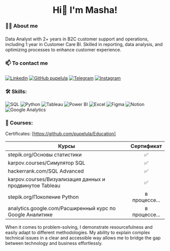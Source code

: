 <br clear="both">

###

<h1 align="center">Hi👋 I'm Masha!</h1>

###

<h3 align="left">👩‍💻  About me</h3>

###

<p align="left">Data Analyst with 2+ years in B2C customer support and operations, including 1 year in Customer Care BI. Skilled in reporting, data analysis, and optimizing processes to enhance customer experience.</p>

###

<h3 align="left">📫  To contact me</h3>

###

[![Linkedin](https://img.shields.io/badge/LinkedIn-brightgreen?style=flat-square&logo=linkedin&logoColor=white&logoSize=auto&color=0e76a8&link=https%3A%2F%2Fwww.linkedin.com%2Fin%2Fpelula%2F)](https://www.linkedin.com/in/pelula/)
[![GitHub pupelula](https://img.shields.io/badge/GitHub-brightgreen?style=flat-square&logo=github&logoColor=white&logoSize=auto&color=24292e&link=https%3A%2F%2Fgithub.com%2Fpupelula)](https://github.com/pupelula)
[![Telegram](https://img.shields.io/badge/Telegram-brightgreen?style=flat-square&logo=telegram&logoColor=white&logoSize=auto&color=0088cc&link=https%3A%2F%2Ft.me%2Fpelula)](https://t.me/pelula)
[![Instagram](https://img.shields.io/badge/Instagram-brightgreen?style=flat-square&logo=instagram&logoColor=white&logoSize=auto&color=E1306C&link=https%3A%2F%2Fwww.instagram.com%2Fmashaaivanova%2F)](https://www.instagram.com/mashaaivanova/)

###

<h3 align="left">🛠 Skills:</h3>

![SQL](https://img.shields.io/badge/SQL-brightgreen?style=for-the-badge&logo=postgresql&logoColor=white&logoSize=amg&color=336791)
![Python](https://img.shields.io/badge/Python-brightgreen?style=for-the-badge&logo=python&logoColor=ffde57&logoSize=amg&color=4584b6)
![Tableau](https://img.shields.io/badge/Tableau-brightgreen?style=for-the-badge&logo=tableau&logoColor=F28D18&logoSize=amg&color=1c4481)
![Power BI](https://img.shields.io/badge/Power%20BI-brightgreen?style=for-the-badge&logoSize=amg&color=F2C80F)
![Excel](https://img.shields.io/badge/Excel-brightgreen?style=for-the-badge&logoSize=amg&color=1D6F42)
![Figma](https://img.shields.io/badge/Figma-brightgreen?style=for-the-badge&logo=figma&logoColor=white&logoSize=amg&color=black)
![Notion](https://img.shields.io/badge/Notion-brightgreen?style=for-the-badge&logo=notion&logoColor=black&logoSize=amg&color=white)
![Google Analytics](https://img.shields.io/badge/Google%20Analytics-brightgreen?style=for-the-badge&logo=googleanalytics&logoColor=ffffff&logoSize=amg&color=ed750a)


### 🧠 Courses:
Certificates: [https://github.com/pupelula/Education] 

| Курсы                                                           | Сертификат|
| ----------------------------------------------------------------| :-------: |
| stepik.org/Основы статистики                                    |     ✅    |
| karpov.courses/Симулятор SQL                                    |     ✅    |
| hackerrank.com/SQL Advanced                                     |     ✅    |
| karpov.courses/Визуализация данных и продвинутое Tableau        |     ✅    |
| stepik.org/Поколение Python                                     | в процессе... |
| analytics.google.com/Расширенный курс по Google Аналитике       | в процессе... |


When it comes to problem-solving, I demonstrate resourcefulness and easily adapt to different methodologies. My ability to explain complex technical issues in a clear and accessible way allows me to bridge the gap between technology and business effortlessly.


